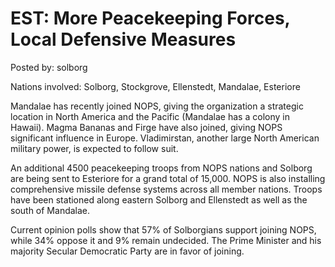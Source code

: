 # EST: More Peacekeeping Forces, Local Defensive Measures

Posted by: solborg

Nations involved: Solborg, Stockgrove, Ellenstedt, Mandalae, Esteriore

Mandalae has recently joined NOPS, giving the organization a strategic location in North America and the Pacific (Mandalae has a colony in Hawaii). Magma Bananas and Firge have also joined, giving NOPS significant influence in Europe. Vladimirstan, another large North American military power, is expected to follow suit.

An additional 4500 peacekeeping troops from NOPS nations and Solborg are being sent to Esteriore for a grand total of 15,000. NOPS is also installing comprehensive missile defense systems across all member nations. Troops have been stationed along eastern Solborg and Ellenstedt as well as the south of Mandalae.

Current opinion polls show that 57% of Solborgians support joining NOPS, while 34% oppose it and 9% remain undecided. The Prime Minister and his majority Secular Democratic Party are in favor of joining.